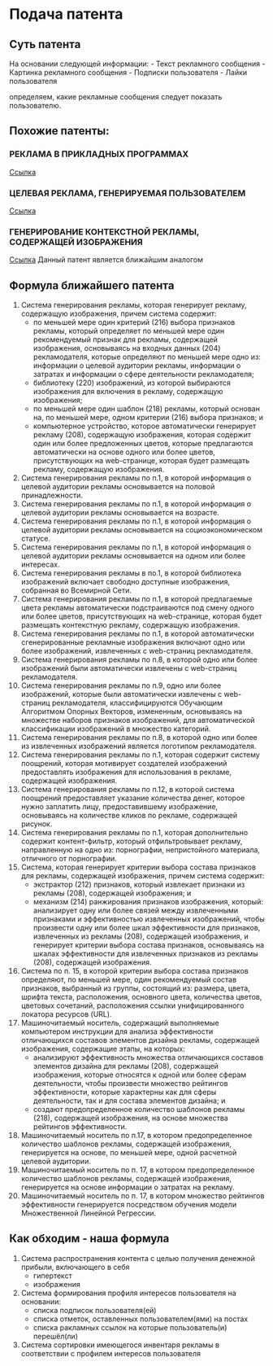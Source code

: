 # Подача патента

## Суть патента

На основании следующей информации:
	- Текст рекламного сообщения
	- Картинка рекламного сообщения
	- Подписки пользователя
	- Лайки пользователя

определяем, какие рекламные сообщения следует показать пользователю.

## Похожие патенты:

### РЕКЛАМА В ПРИКЛАДНЫХ ПРОГРАММАХ

[Ссылка](https://patents.s3.yandex.net/RU2419875C2_20110527.pdf)

### ЦЕЛЕВАЯ РЕКЛАМА, ГЕНЕРИРУЕМАЯ ПОЛЬЗОВАТЕЛЕМ

[Ссылка](https://patents.s3.yandex.net/RU2531863C2_20141027.pdf)

### ГЕНЕРИРОВАНИЕ КОНТЕКСТНОЙ РЕКЛАМЫ, СОДЕРЖАЩЕЙ ИЗОБРАЖЕНИЯ

[Ссылка](https://yandex.ru/patents/doc/RU2008133419A_20100220)
Данный патент является ближайшим аналогом

## Формула ближайшего патента

1. Система генерирования рекламы, которая генерирует рекламу, содержащую изображения, причем система содержит:
	- по меньшей мере один критерий (216) выбора признаков рекламы, который определяет по меньшей мере один рекомендуемый признак для рекламы, содержащей изображения, основываясь на входных данных (204) рекламодателя, которые определяют по меньшей мере одно из: информации о целевой аудитории рекламы, информации о затратах и информации о сфере деятельности рекламодателя;
	- библиотеку (220) изображений, из которой выбираются изображения для включения в рекламу, содержащую изображения;
	- по меньшей мере один шаблон (218) рекламы, который основан на, по меньшей мере, одном критерии (216) выбора признаков; и
	- компьютерное устройство, которое автоматически генерирует рекламу (208), содержащую изображения, которая содержит один или более предложенных цветов, которые предлагаются автоматически на основе одного или более цветов, присутствующих на web-странице, которая будет размещать рекламу, содержащую изображения.
2. Система генерирования рекламы по п.1, в которой информация о целевой аудитории рекламы основывается на половой принадлежности.
3. Система генерирования рекламы по п.1, в которой информация о целевой аудитории рекламы основывается на возрасте.
4. Система генерирования рекламы по п.1, в которой информация о целевой аудитории рекламы основывается на социоэкономическом статусе.
5. Система генерирования рекламы по п.1, в которой информация о целевой аудитории рекламы основывается на одном или более интересах.
6. Система генерирования рекламы в по.1, в которой библиотека изображений включает свободно доступные изображения, собранная во Всемирной Сети.
7. Система генерирования рекламы по п.1, в которой предлагаемые цвета рекламы автоматически подстраиваются под смену одного или более цветов, присутствующих на web-странице, которая будет размещать контекстную рекламу, содержащую изображения.
8. Система генерирования рекламы по п.1, в которой автоматически сгенерированные рекламные изображения включают одно или более изображений, извлеченных с web-страниц рекламодателя.
9. Система генерирования рекламы по п.8, в которой одно или более изображений были автоматически извлечены с web-страниц рекламодателя.
10. Система генерирования рекламы по п.9, одно или более изображений, которые были автоматически извлечены с web-страниц рекламодателя, классифицируются Обучающим Алгоритмом Опорных Векторов, измененным, основываясь на множестве наборов признаков изображений, для автоматической классификации изображений в множество категорий.
11. Система генерирования рекламы по п.8, в которой одно или более из извлеченных изображений является логотипом рекламодателя.
12. Система генерирования рекламы по п.1, которая содержит систему поощрений, которая мотивирует создателей изображений предоставлять изображения для использования в рекламе, содержащей изображения.
13. Система генерирования рекламы по п.12, в которой система поощрений предоставляет указание количества денег, которое нужно заплатить лицу, предоставившему изображение, основываясь на количестве кликов по рекламе, содержащей рисунок.
14. Система генерирования рекламы по п.1, которая дополнительно содержит контент-фильтр, который отфильтровывает рекламу, направленную на одно из: порнографии, непристойного материала, отличного от порнографии.
15. Система, которая генерирует критерии выбора состава признаков для рекламы, содержащей изображения, причем система содержит:
	- экстрактор (212) признаков, который извлекает признаки из рекламы (208), содержащей изображения; и
	- механизм (214) ранжирования признаков изображения, который: анализирует одну или более связей между извлеченными признаками и эффективностью извлеченных изображений, чтобы произвести одну или более шкал эффективности для признаков, извлеченных из рекламы (208), содержащей изображения, и генерирует критерии выбора состава признаков, основываясь на шкалах эффективности для извлеченных признаков из рекламы (208), содержащей изображения. 
16. Система по п. 15, в которой критерии выбора состава признаков определяют, по меньшей мере, один рекомендуемый состав признаков, выбранный из группы, состоящий из: размера, цвета, шрифта текста, расположения, основного цвета, количества цветов, цветовых сочетаний, расположения ссылки унифицированного локатора ресурсов (URL).
17. Машиночитаемый носитель, содержащий выполняемые компьютером инструкции для анализа эффективности отличающихся составов элементов дизайна рекламы, содержащей изображения, содержащие этапы, на которых:
	- анализируют эффективность множества отличающихся составов элементов дизайна для рекламы (208), содержащей изображения, которые относятся к одной или более сферам деятельности, чтобы произвести множество рейтингов эффективности, которые характерны как для сферы деятельности, так и для состава элементов дизайна; и
	- создают предопределенное количество шаблонов рекламы (218), содержащей изображения, на основе множества рейтингов эффективности.
18. Машиночитаемый носитель по п.17, в котором предопределенное количество шаблонов рекламы, содержащей изображения, генерируется на основе, по меньшей мере, одной расчетной целевой аудитории.
19. Машиночитаемый носитель по п. 17, в котором предопределенное количество шаблонов рекламы, содержащей изображения, генерируется на основе информации о затратах на рекламу.
20. Машиночитаемый носитель по п. 17, в котором множество рейтингов эффективности генерируется посредством обучения модели Множественной Линейной Регрессии. 

## Как обходим - наша формула

1. Система распространения контента с целью получения денежной прибыли, включающего в себя
	- гипертекст
	- изображения
2. Система формирования профиля интересов пользователя на основании:
	- списка подписок пользователя(ей)
	- списка отметок, оставленных пользователем(ями) на постах
	- списка ракламных ссылок на которые пользователь(и) перешёл(ли)
3. Система сортировки имеющегося инвентаря рекламы в соответствии с профилем интересов пользователя